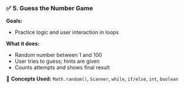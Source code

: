 ### ✅ 5. Guess the Number Game
**Goals:**
- Practice logic and user interaction in loops

**What it does:**
- Random number between 1 and 100
- User tries to guess; hints are given
- Counts attempts and shows final result

📌 **Concepts Used:** `Math.random()`, `Scanner`, `while`, `if/else`, `int`, `boolean`